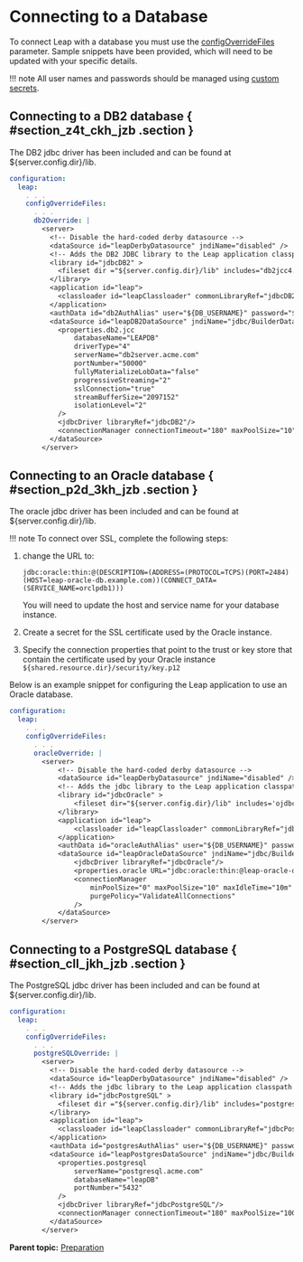 # Connecting to a Database
To connect Leap with a database you must use the [configOverrideFiles](helm_open_liberty_custom.md) parameter. Sample snippets have been provided, which will need to be updated with your specific details.

!!! note
    All user names and passwords should be managed using [custom secrets](helm_admin_customsecret.md#helm_admin_customsecret).

## Connecting to a DB2 database { #section_z4t_ckh_jzb .section }

The DB2 jdbc driver has been included and can be found at $\{server.config.dir\}/lib.

```yaml
configuration: 
  leap:
    . . . 
    configOverrideFiles: 
      . . .
      db2Override: |  
        <server> 
          <!-- Disable the hard-coded derby datasource -->
          <dataSource id="leapDerbyDatasource" jndiName="disabled" />
          <!-- Adds the DB2 JDBC library to the Leap application classpath -->
          <library id="jdbcDB2" > 
            <fileset dir ="${server.config.dir}/lib" includes="db2jcc4.jar" /> 
          </library> 
          <application id="leap">
            <classloader id="leapClassloader" commonLibraryRef="jdbcDB2"/>
          </application>          
          <authData id="db2AuthAlias" user="${DB_USERNAME}" password="${DB_PASSWORD}" /> 
          <dataSource id="leapDB2DataSource" jndiName="jdbc/BuilderDataSource" statementCacheSize="30" containerAuthDataRef="db2AuthAlias"> 
            <properties.db2.jcc  
                databaseName="LEAPDB"  
                driverType="4" 
                serverName="db2server.acme.com"  
                portNumber="50000" 
                fullyMaterializeLobData="false"  
                progressiveStreaming="2" 
                sslConnection="true" 
                streamBufferSize="2097152"
                isolationLevel="2"
            /> 
            <jdbcDriver libraryRef="jdbcDB2"/> 
            <connectionManager connectionTimeout="180" maxPoolSize="10" minPoolSize="1" reapTime="180" maxIdleTime="1800" agedTimeout="7200" purgePolicy="EntirePool"/> 
          </dataSource> 
        </server>
```

## Connecting to an Oracle database { #section_p2d_3kh_jzb .section }

The oracle jdbc driver has been included and can be found at $\{server.config.dir\}/lib.

!!! note
    To connect over SSL, complete the following steps:

1.  change the URL to:

    ```
    jdbc:oracle:thin:@(DESCRIPTION=(ADDRESS=(PROTOCOL=TCPS)(PORT=2484)(HOST=leap-oracle-db.example.com))(CONNECT_DATA=(SERVICE_NAME=orclpdb1)))
    ```

    You will need to update the host and service name for your database instance.

2.  Create a secret for the SSL certificate used by the Oracle instance.
3.  Specify the connection properties that point to the trust or key store that contain the certificate used by your Oracle instance `${shared.resource.dir}/security/key.p12`

Below is an example snippet for configuring the Leap application to use an Oracle database.

```yaml
configuration: 
  leap:
    . . . 
    configOverrideFiles: 
      . . .
      oracleOverride: | 
        <server> 
            <!-- Disable the hard-coded derby datasource -->
            <dataSource id="leapDerbyDatasource" jndiName="disabled" />
            <!-- Adds the jdbc library to the Leap application classpath -->
            <library id="jdbcOracle" >
                <fileset dir="${server.config.dir}/lib" includes='ojdbc8.jar' />
            </library>
            <application id="leap">
                <classloader id="leapClassloader" commonLibraryRef="jdbcOracle"/>
            </application>            
            <authData id="oracleAuthAlias" user="${DB_USERNAME}" password="${DB_PASSWORD}" /> 
            <dataSource id="leapOracleDataSource" jndiName="jdbc/BuilderDataSource" containerAuthDataRef="oracleAuthAlias"> 
                <jdbcDriver libraryRef="jdbcOracle"/> 
                <properties.oracle URL="jdbc:oracle:thin:@leap-oracle-db.example.com:1521/orclpdb1"/> 
                <connectionManager  
                    minPoolSize="0" maxPoolSize="10" maxIdleTime="10m" 
                    purgePolicy="ValidateAllConnections" 
                /> 
            </dataSource> 
        </server>
```

## Connecting to a PostgreSQL database { #section_cll_jkh_jzb .section }

The PostgreSQL jdbc driver has been included and can be found at $\{server.config.dir\}/lib.

```yaml
configuration: 
  leap:
    . . . 
    configOverrideFiles: 
      . . .
      postgreSQLOverride: |  
        <server> 
          <!-- Disable the hard-coded derby datasource -->
          <dataSource id="leapDerbyDatasource" jndiName="disabled" />
          <!-- Adds the jdbc library to the Leap application classpath -->        
          <library id="jdbcPostgreSQL" > 
            <fileset dir ="${server.config.dir}/lib" includes="postgresql.jar" /> 
          </library> 
          <application id="leap">
            <classloader id="leapClassloader" commonLibraryRef="jdbcPostgreSQL"/>
          </application>        
          <authData id="postgresAuthAlias" user="${DB_USERNAME}" password="${DB_PASSWORD}" />  
          <dataSource id="leapPostgresDataSource" jndiName="jdbc/BuilderDataSource" containerAuthDataRef="postgresAuthAlias"> 
            <properties.postgresql  
                serverName="postgresql.acme.com"  
                databaseName="leapDB"
                portNumber="5432"
            />
            <jdbcDriver libraryRef="jdbcPostgreSQL"/> 
            <connectionManager connectionTimeout="180" maxPoolSize="100" minPoolSize="1" numConnectionsPerThreadLocal="1" /> 
          </dataSource> 
        </server>
```

**Parent topic:** [Preparation](helm_open_liberty_custom.md)